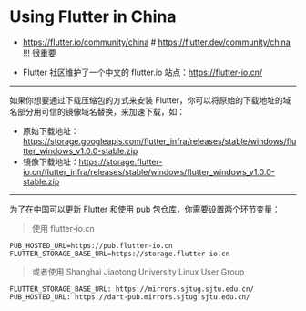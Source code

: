 # Using Flutter in China

* https://flutter.io/community/china # https://flutter.dev/community/china !!! 很重要

* Flutter 社区维护了一个中文的 flutter.io 站点：https://flutter-io.cn/

---

如果你想要通过下载压缩包的方式来安装 Flutter，你可以将原始的下载地址的域名部分用可信的镜像域名替换，来加速下载，如：

* 原始下载地址：https://storage.googleapis.com/flutter_infra/releases/stable/windows/flutter_windows_v1.0.0-stable.zip
* 镜像下载地址：https://storage.flutter-io.cn/flutter_infra/releases/stable/windows/flutter_windows_v1.0.0-stable.zip

---

为了在中国可以更新 Flutter 和使用 pub 包仓库，你需要设置两个环节变量：

> 使用 flutter-io.cn

```
PUB_HOSTED_URL=https://pub.flutter-io.cn
FLUTTER_STORAGE_BASE_URL=https://storage.flutter-io.cn
```

> 或者使用 Shanghai Jiaotong University Linux User Group

```
FLUTTER_STORAGE_BASE_URL: https://mirrors.sjtug.sjtu.edu.cn/
PUB_HOSTED_URL: https://dart-pub.mirrors.sjtug.sjtu.edu.cn/
```



